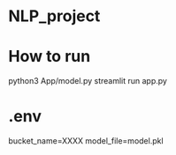 # NLP_project

# How to run
python3 App/model.py
streamlit run app.py

# .env
bucket_name=XXXX
model_file=model.pkl
